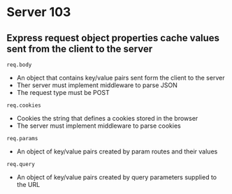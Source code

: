 # Server 103 
## Express request object properties cache values sent from the client to the server

`req.body `
- An object that contains key/value pairs sent form the client to the server
- Ther server must implement middleware to parse JSON
- The request type must be POST 

`req.cookies`
- Cookies the string that defines a cookies stored in the browser 
- The server must implement middleware to parse cookies

`req.params`
- An object of key/value pairs created by param routes and their values

`req.query`
- An object of key/value pairs created by query parameters supplied to the URL 
